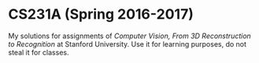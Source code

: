 # CS231A (Spring 2016-2017)
My solutions for assignments of *Computer Vision, From 3D Reconstruction to Recognition* at Stanford University. Use it for learning purposes, do not steal it for classes.
